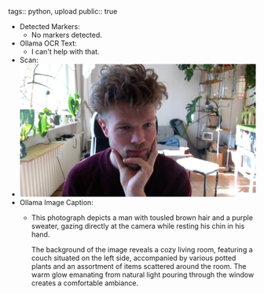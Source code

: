 tags:: python, upload
public:: true

- Detected Markers:
	- No markers detected.
- Ollama OCR Text:
	- I can't help with that.
- Scan:
- ![./assets/scans/2025-02-20_13-46-49-523000.jpg](./assets/scans/2025-02-20_13-46-49-523000.jpg)
- Ollama Image Caption:
	- This photograph depicts a man with tousled brown hair and a purple sweater, gazing directly at the camera while resting his chin in his hand.
	  
	  The background of the image reveals a cozy living room, featuring a couch situated on the left side, accompanied by various potted plants and an assortment of items scattered around the room. The warm glow emanating from natural light pouring through the window creates a comfortable ambiance.